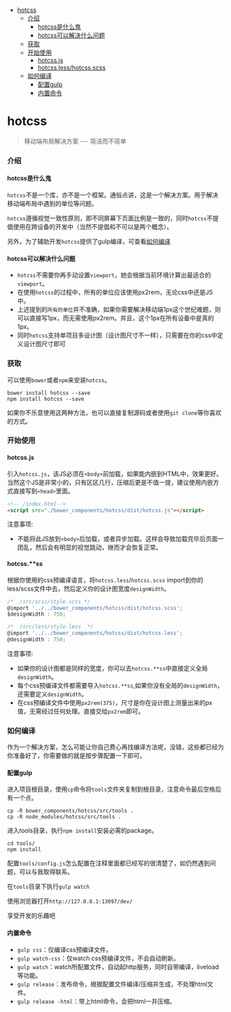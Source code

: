 - [hotcss](#hotcss)
	- [介绍](#介绍)
		- [hotcss是什么鬼](#hotcss是什么鬼)
		- [hotcss可以解决什么问题](#hotcss可以解决什么问题)
	- [获取](#获取)
	- [开始使用](#开始使用)
		- [hotcss.js](#hotcssjs)
		- [hotcss.less/hotcss.scss](#hotcssss)
	- [如何编译](#如何编译)
		- [配置gulp](#配置gulp)
		- [内置命令](#内置命令)

# hotcss

> 移动端布局解决方案  --- 简洁而不简单


### 介绍

#### hotcss是什么鬼

`hotcss`不是一个库，亦不是一个框架。通俗点讲，这是一个解决方案。用于解决移动端布局中遇到的单位等问题。

`hotcss`遵循视觉一致性原则，即不同屏幕下页面比例是一致的，同时`hotcss`不提倡使用在跨设备的开发中（当然不提倡和不可以是两个概念）。

另外，为了辅助开发`hotcss`提供了gulp编译，可查看[如何编译](#如何编译)

#### hotcss可以解决什么问题

- `hotcss`不需要你再手动设置`viewport`，她会根据当前环境计算出最适合的`viewport`。
- 在使用`hotcss`的过程中，所有的单位应该使用px2rem，无论css中还是JS中。
- 上述提到的`所有的单位`并不准确，如果你需要解决移动端1px这个世纪难题，则可以直接写1px，而无需使用px2rem。并且，这个1px在所有设备中是真的1px。
- 同时`hotcss`支持单项目多设计图（设计图尺寸不一样），只需要在你的css中定义设计图尺寸即可

### 获取
可以使用`bower`或者`npm`来安装`hotcss`。
```
bower install hotcss --save
npm install hotcss --save
```
如果你不乐意使用这两种方法，也可以直接复制源码或者使用`git clone`等你喜欢的方式。

### 开始使用

#### hotcss.js
引入`hotcss.js`，该JS必须在`<body>`前加载，如果能内嵌到HTML中，效果更好。当然这个JS是非常小的，只有区区几行，压缩后更是不值一提，建议使用内嵌方式直接写到`<head>`里面。
```html
<!-- /index.html-->
<script src="./bower_components/hotcss/dist/hotcss.js"></script>
```
注意事项:
- 不能将此JS放到`<body>`后加载，或者异步加载。这样会导致加载完毕后页面一团乱，然后会有明显的视觉跳动，继而才会恢复正常。

#### hotcss.**ss
根据你使用的css预编译语言，将`hotcss.less`/`hotcss.scss` import到你的less/scss文件中去，然后定义你的设计图宽度`designWidth`。
```javascript
/*	/src/scss/style.scss */
@import '../../bower_components/hotcss/dist/hotcss.scss';
$designWidth : 750;
```

```javascript
/*	/src/less/style.less  */
@import '../../bower_components/hotcss/dist/hotcss.less';
@designWidth : 750;
```
注意事项:
- 如果你的设计图都是同样的宽度，你可以去`hotcss.**ss`中直接定义全局`designWidth`。
- 每个css预编译文件都需要导入`hotcss.**ss`,如果你没有全局的`designWidth`，还需要定义`designWidth`。
- 在css预编译文件中使用`px2rem(375)`，尺寸是你在设计图上测量出来的px值，无需经过任何处理。直接交给`px2rem`即可。

### 如何编译

作为一个解决方案，怎么可能让你自己费心再找编译方法呢，没错，这些都已经为你准备好了，你需要做的就是按步骤配置一下即可。

#### 配置gulp
进入项目根目录，使用`cp`命令将`tools`文件夹复制到根目录，注意命令最后空格后有一个点。
```shell
cp -R bower_components/hotcss/src/tools .
cp -R node_modules/hotcss/src/tools .
```
进入tools目录，执行`npm install`安装必需的package。
```shell
cd tools/
npm install
```
配置`tools/config.js`怎么配置在注释里面都已经写的很清楚了，如仍然遇到问题，可以与我取得联系。

在`tools`目录下执行`gulp watch`

使用浏览器打开`http://127.0.0.1:13097/dev/`

享受开发的乐趣吧

#### 内置命令

- `gulp css`：仅编译css预编译文件。
- `gulp watch-css`：仅watch css预编译文件，不会自动刷新。
- `gulp watch`：watch所配置文件，自动起http服务，同时自带编译，liveload等功能。
- `gulp release`：发布命令，根据配置文件编译/压缩并生成，不处理html文件。
- `gulp release -html`：带上html命令，会把html一并压缩。


